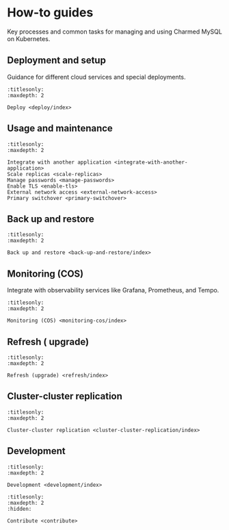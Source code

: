 # How-to guides

Key processes and common tasks for managing and using Charmed MySQL on Kubernetes.

## Deployment and setup

Guidance for different cloud services and special deployments.

```{toctree}
:titlesonly:
:maxdepth: 2

Deploy <deploy/index>
```

## Usage and maintenance

```{toctree}
:titlesonly:
:maxdepth: 2

Integrate with another application <integrate-with-another-application>
Scale replicas <scale-replicas>
Manage passwords <manage-passwords>
Enable TLS <enable-tls>
External network access <external-network-access>
Primary switchover <primary-switchover>
```

## Back up and restore

```{toctree}
:titlesonly:
:maxdepth: 2

Back up and restore <back-up-and-restore/index>
```

## Monitoring (COS)

Integrate with observability services like Grafana, Prometheus, and Tempo.

```{toctree}
:titlesonly:
:maxdepth: 2

Monitoring (COS) <monitoring-cos/index>
```

## Refresh ( upgrade)

```{toctree}
:titlesonly:
:maxdepth: 2

Refresh (upgrade) <refresh/index>
```

## Cluster-cluster replication

```{toctree}
:titlesonly:
:maxdepth: 2

Cluster-cluster replication <cluster-cluster-replication/index>
```

## Development

```{toctree}
:titlesonly:
:maxdepth: 2

Development <development/index>
```

```{toctree}
:titlesonly:
:maxdepth: 2
:hidden:

Contribute <contribute>
```

